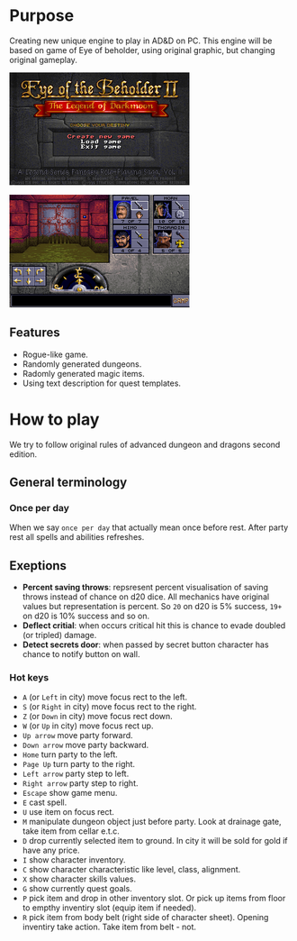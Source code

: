 # Purpose
Creating new unique engine to play in AD&D on PC. This engine will be based on game of Eye of beholder, using original graphic, but changing original gameplay.

![Main screen](https://github.com/Pavelius/eob2/blob/master/screenshoots/scr00001.bmp)

![Screen in dungeon](https://github.com/Pavelius/eob2/blob/master/screenshoots/scr00016.bmp)

## Features

- Rogue-like game.
- Randomly generated dungeons.
- Radomly generated magic items.
- Using text description for quest templates.

# How to play
We try to follow original rules of advanced dungeon and dragons second edition.

## General terminology

### Once per day

When we say `once per day` that actually mean once before rest. After party rest all spells and abilities refreshes.

## Exeptions

- **Percent saving throws**: repsresent percent visualisation of saving throws instead of chance on d20 dice. All mechanics have original values but representation is percent. So `20` on d20 is 5% success, `19+` on d20 is 10% success and so on.
- **Deflect critial**: when occurs critical hit this is chance to evade doubled (or tripled) damage.
- **Detect secrets door**: when passed by secret button character has chance to notify button on wall.

### Hot keys

- `A` (or `Left` in city) move focus rect to the left.
- `S` (or `Right` in city) move focus rect to the right.
- `Z` (or `Down` in city) move focus rect down.
- `W` (or `Up` in city) move focus rect up.
- `Up arrow` move party forward.
- `Down arrow` move party backward.
- `Home` turn party to the left.
- `Page Up` turn party to the right.
- `Left arrow` party step to left.
- `Right arrow` party step to right.
- `Escape` show game menu.
- `E` cast spell.
- `U` use item on focus rect.
- `M` manipulate dungeon object just before party. Look at drainage gate, take item from cellar e.t.c.
- `D` drop currently selected item to ground. In city it will be sold for gold if have any price.
- `I` show character inventory.
- `C` show character characteristic like level, class, alignment.
- `X` show character skills values.
- `G` show currently quest goals.
- `P` pick item and drop in other inventory slot. Or pick up items from floor to empthy inventiry slot (equip item if needed).
- `R` pick item from body belt (right side of character sheet). Opening inventiry take action. Take item from belt - not.
